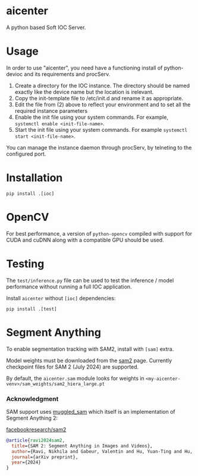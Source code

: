 
aicenter
========

A python based Soft IOC Server.

Usage
=====
In order to use "aicenter", you need have a functioning install of python-devioc and its requirements and procServ.
 
1. Create a directory for the IOC instance. The directory should be named exactly like the device name but the location
   is irelevant. 
2. Copy the init-template file to /etc/init.d and rename it as appropriate.
3. Edit the file from (2) above to reflect your environment and to set all the required instance parameters
4. Enable the init file using your system commands. For example, `systemctl enable <init-file-name>`.
5. Start the init file using your system commands. For example `systemctl start <init-file-name>`.

You can manage the instance daemon through procServ, by telneting to the configured port. 

Installation
============

```
pip install .[ioc]
```

OpenCV
======

For best performance, a version of `python-opencv` compiled with support for CUDA and cuDNN along
with a compatible GPU should be used.

Testing
=======

The `test/inference.py` file can be used to test the inference / model performance without running
a full IOC application.

Install `aicenter` without `[ioc]` dependencies:

```
pip install .[test]
```

Segment Anything
================

To enable segmentation tracking with SAM2, install with `[sam]` extra.

Model weights must be downloaded from the [sam2](https://github.com/facebookresearch/sam2?tab=readme-ov-file#model-description)
page. Currently checkpoint files for SAM 2 (July 2024) are supported.

By default, the `aicenter.sam` module looks for weights in `<my-aicenter-venv>/sam_weights/sam2_hiera_large.pt`

### Acknowledgment
SAM support uses [muggled_sam](https://github.com/heyoeyo/muggled_sam) which itself is an
implementation of Segment Anything 2:

[facebookresearch/sam2](https://github.com/facebookresearch/sam2)
```bibtex
@article{ravi2024sam2,
  title={SAM 2: Segment Anything in Images and Videos},
  author={Ravi, Nikhila and Gabeur, Valentin and Hu, Yuan-Ting and Hu, Ronghang and Ryali, Chaitanya and Ma, Tengyu and Khedr, Haitham and R{\"a}dle, Roman and Rolland, Chloe and Gustafson, Laura and Mintun, Eric and Pan, Junting and Alwala, Kalyan Vasudev and Carion, Nicolas and Wu, Chao-Yuan and Girshick, Ross and Doll{\'a}r, Piotr and Feichtenhofer, Christoph},
  journal={arXiv preprint},
  year={2024}
}
```

